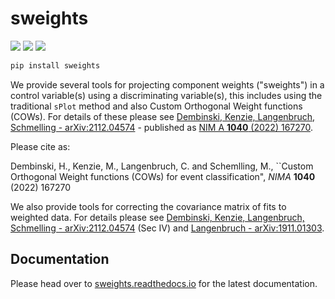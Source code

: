 # sweights

[![](https://img.shields.io/pypi/v/sweights.svg)](https://pypi.org/project/sweights/)
[![](https://readthedocs.org/projects/sweights/badge/?version=latest)](https://sweights.readthedocs.io/en/latest/)
[![](https://img.shields.io/badge/arXiv-2112.04574-b31b1b.svg)](https://arxiv.org/abs/2112.04574)

```bash
pip install sweights
```

We provide several tools for projecting component weights ("sweights") in a control variable(s) using a discriminating variable(s), this includes using the traditional `sPlot` method and also Custom Orthogonal Weight functions (COWs). For details of these please see [Dembinski, Kenzie, Langenbruch, Schmelling - arXiv:2112.04574](https://arxiv.org/abs/2112.04574) - published as [NIM A **1040** (2022) 167270](https://www.sciencedirect.com/science/article/pii/S0168900222006076?via%3Dihub).

Please cite as: 

Dembinski, H., Kenzie, M., Langenbruch, C. and Schemlling, M., ``Custom Orthogonal Weight functions (COWs) for event classification", *NIMA* **1040** (2022) 167270


We also provide tools for correcting the covariance matrix of fits to weighted data. For details please see [Dembinski, Kenzie, Langenbruch, Schmelling - arXiv:2112.04574](https://arxiv.org/abs/2112.04574) (Sec IV) and [Langenbruch - arXiv:1911.01303](https://arxiv.org/abs/1911.01303).

## Documentation

Please head over to [sweights.readthedocs.io](https://sweights.readthedocs.io) for the latest documentation.
